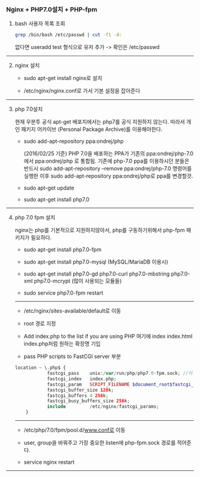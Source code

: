 ### Nginx + PHP7.0설치 + PHP-fpm

1. bash 사용자 목록 조회
    ```bash
    grep /bin/bash /etc/passwd | cut -f1 -d:
    ```
    없다면 useradd test 형식으로 유저 추가 -> 확인은 /etc/passwd

***
2. nginx 설치

    * sudo apt-get install nginx로 설치
    
    * /etc/nginx/nginx.conf로 가서 기본 설정을 잡아준다

***
    
3. php 7.0설치

   현재 우분투 공식 apt-get 배포지에서는 php7를 공식 지원하지 않는다. 따라서 개인 패키지 어카이브 (Personal Package Archive)를 이용해야한다.
   
   * sudo add-apt-repository ppa:ondrej/php
   
     (2016/02/25 기준) PHP 7.0을 배포하는 PPA가 기존의 ppa:ondrej/php-7.0 에서 ppa:ondrej/php 로 통합됨.
     기존에 php-7.0 ppa를 이용하시던 분들은 반드시 sudo add-apt-repository –remove ppa:ondrej/php-7.0 명령어를 실행한 이후 sudo add-apt-repository ppa:ondrej/php로 ppa를 변경할것.
     
    * sudo apt-get update
    
    * sudo apt-get install php7.0

***

 4. php 7.0 fpm 설치
 
    nginx는 php를 기본적으로 지원하지않아서, php를 구동하기위해서 php-fpm 패키지가 필요하다.
    
    * sudo apt-get install php7.0-fpm
    
    * sudo apt-get install php7.0-mysql (MySQL/MariaDB 이용시)
    
    * sudo apt-get install php7.0-gd php7.0-curl php7.0-mbstring php7.0-xml php7.0-mcrypt (많이 사용되는 모듈들)
    
    * sudo service php7.0-fpm restart
    
    ---
    
    * /etc/nginx/sites-available/default로 이동
    
    * root 경로 지정
    
    * Add index.php to the list if you are using PHP 여기에 index index.html index.php처럼 원하는 확장명 기입
    
    * pass PHP scripts to FastCGI server 부분  
    ```php
    location ~ \.php$ {
                fastcgi_pass    unix:/var/run/php/php7.0-fpm.sock; //이 위치에 정말 존재하는지 확인 필수
                fastcgi_index   index.php;
                fastcgi_param   SCRIPT_FILENAME $document_root$fastcgi_script_name;
                fastcgi_buffer_size 128k;
                fastcgi_buffers 4 256k;
                fastcgi_busy_buffers_size 256k;
                include         /etc/nginx/fastcgi_params;
        }
    ```
    ---    
    
    * /etc/php/7.0/fpm/pool.d/www.conf로 이동
    
    * user, group을 바꿔주고 가장 중요한 listen에 php-fpm.sock 경로를 적어준다.
    
    * service nginx restart
***




